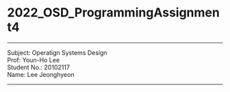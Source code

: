 # 2022_OSD_ProgrammingAssignment4
***
Subject: Operatign Systems Design  
Prof: Youn-Ho Lee    
Student No.: 20102117  
Name: Lee Jeonghyeon    
***